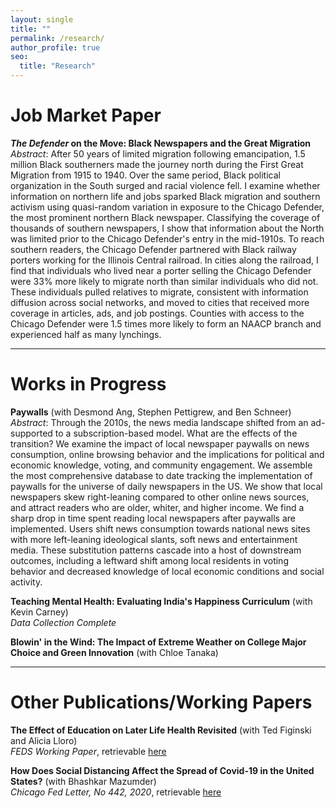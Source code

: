 ```yaml
---
layout: single
title: ""
permalink: /research/
author_profile: true
seo:
  title: "Research"
---
```


# Job Market Paper
**_The Defender_ on the Move: Black Newspapers and the Great Migration**  
*Abstract*: After 50 years of limited migration following emancipation, 1.5 million Black southerners made the journey north during the First Great Migration from 1915 to 1940. Over the same period, Black political organization in the South surged and racial violence fell. I examine whether information on northern life and jobs sparked Black migration and southern activism using quasi-random variation in exposure to the Chicago Defender, the most prominent northern Black newspaper. Classifying the coverage of thousands of southern newspapers, I show that information about the North was limited prior to the Chicago Defender's entry in the mid-1910s. To reach southern readers, the Chicago Defender partnered with Black railway porters working for the Illinois Central railroad. In cities along the railroad, I find that individuals who lived near a porter selling the Chicago Defender were 33% more likely to migrate north than similar individuals who did not. These individuals pulled relatives to migrate, consistent with information diffusion across social networks, and moved to cities that received more coverage in articles, ads, and job postings. Counties with access to the Chicago Defender were 1.5 times more likely to form an NAACP branch and experienced half as many lynchings.

---

<!-- spacer -->

# Works in Progress
**Paywalls** (with Desmond Ang, Stephen Pettigrew, and Ben Schneer)  
*Abstract*: Through the 2010s, the news media landscape shifted from an ad-supported to a subscription-based model. What are the effects of the transition? We examine the impact of local newspaper paywalls on news consumption, online browsing behavior and the implications for political and economic knowledge, voting, and community engagement. We assemble the most comprehensive database to date tracking the implementation of paywalls for the universe of daily newspapers in the US. We show that local newspapers skew right-leaning compared to other online news sources, and attract readers who are older, whiter, and higher income. We find a sharp drop in time spent reading local newspapers after paywalls are implemented. Users shift news consumption towards national news sites with more left-leaning ideological slants, soft news and entertainment media. These substitution patterns cascade into a host of downstream outcomes, including a leftward shift among local residents in voting behavior and decreased knowledge of local economic conditions and social activity.

**Teaching Mental Health: Evaluating India's Happiness Curriculum** (with Kevin Carney)  
*Data Collection Complete*

**Blowin' in the Wind: The Impact of Extreme Weather on College Major Choice and Green Innovation** (with Chloe Tanaka)

---

<!-- spacer -->

# Other Publications/Working Papers
**The Effect of Education on Later Life Health Revisited** (with Ted Figinski and Alicia Lloro)  
*FEDS Working Paper*, retrievable <a href="https://www.federalreserve.gov/econres/feds/revisiting-the-effect-of-education-on-later-life-health.htm">here</a>

**How Does Social Distancing Affect the Spread of Covid-19 in the United States?** (with Bhashkar Mazumder)  
*Chicago Fed Letter, No 442, 2020*, retrievable <a href="https://www.chicagofed.org/publications/chicago-fed-letter/2020/442">here</a>